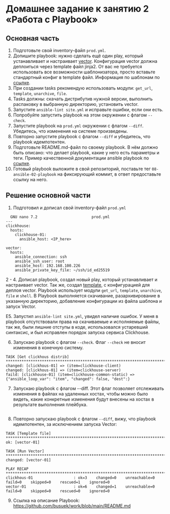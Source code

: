 # Домашнее задание к занятию 2 «Работа с Playbook»

## Основная часть

1. Подготовьте свой inventory-файл `prod.yml`.
2. Допишите playbook: нужно сделать ещё один play, который устанавливает и настраивает [vector](https://vector.dev). Конфигурация vector должна деплоиться через template файл jinja2. От вас не требуется использовать все возможности шаблонизатора, просто вставьте стандартный конфиг в template файл. Информация по шаблонам по [ссылке](https://www.dmosk.ru/instruktions.php?object=ansible-nginx-install).
3. При создании tasks рекомендую использовать модули: `get_url`, `template`, `unarchive`, `file`.
4. Tasks должны: скачать дистрибутив нужной версии, выполнить распаковку в выбранную директорию, установить vector.
5. Запустите `ansible-lint site.yml` и исправьте ошибки, если они есть.
6. Попробуйте запустить playbook на этом окружении с флагом `--check`.
7. Запустите playbook на `prod.yml` окружении с флагом `--diff`. Убедитесь, что изменения на системе произведены.
8. Повторно запустите playbook с флагом `--diff` и убедитесь, что playbook идемпотентен.
9. Подготовьте README.md-файл по своему playbook. В нём должно быть описано: что делает playbook, какие у него есть параметры и теги. Пример качественной документации ansible playbook по [ссылке](https://github.com/opensearch-project/ansible-playbook).
10. Готовый playbook выложите в свой репозиторий, поставьте тег `08-ansible-02-playbook` на фиксирующий коммит, в ответ предоставьте ссылку на него.

## Решение основной части

1. Подготовил и дописал свой inventory-файл `prod.yml`
```
  GNU nano 7.2                        prod.yml                                  
---
clickhouse:
  hosts:
    clickhouse-01:
      ansible_host: <IP_here>

vector:
  hosts:
    ansible_connection: ssh
    ansible_ssh_user: root
    ansible_host: 192.168.100.226
    ansible_private_key_file: ~/ssh/id_ed25519
```

2 - 4. Дописал playbook, создал новый play, который устанавливает и настраивает vector. Так же, создал [template](), с конфигурацией для деплоя vector. Playbook использует модули `get_url`, `template`, `unarchive`, `file` и `shell`. В Playbook выполняется скачивание, разархивирование в указанную директорию, добавление конфигурации из файла шаблона и запуск Vector.

E5. Запустил `ansible-lint site.yml`, увидел наличие ошибок. У меня в playbook отсутствовали права на скачиваемые и исполняемые файлы, так же, были лишние отступы в коде, использовался устаревший синтаксис, и был исправлен порядок запуска сервиса Clickhouse.

6. Запускаю playbook с флагом `--check`. Флаг `--check` не вносит изменения в конечную систему.
```
TASK [Get clickhous distrib] *****************************************************************************************
changed: [clickhous-01] => (item=clickhouse-client)
changed: [clickhous-01] => (item=clickhouse-server)
faild: [clickhouse-01] (item=clickhouse-common-static) => {"ansible_loop_var": "item", "changed": false, "dest":}
```
7. Запускаю playbook с флагом --diff. Этот флаг позволяет отслеживать изменения в файлах на удаленных хостах, чтобы можно было видеть, какие конкретные изменения будут внесены на хостах в результате выполнения плейбука.
```
```

8. Повторно запускаю playbook с флагом `--diff`, вижу, что playbook идемпотентен, за исключением запуска Vector:
```
TASK [Template file] *****************************************************************************************
ok: [vector-01]

TASK [Run Vector] ********************************************************************************************
changed: [vector-01]

PLAY RECAP ***************************************************************************************************
clickhous-01                  : ok=3    changed=0    unreachable=0    faild=0    skipped=0    rescued=1    ignored=0
vector-01                     : ok=6    changed=1    unreachable=0    faild=0    skipped=0    rescued=0    ignored=0
```

9.  Ссылка на описание Playbook: https://github.com/busuek/work/blob/main/README.md

